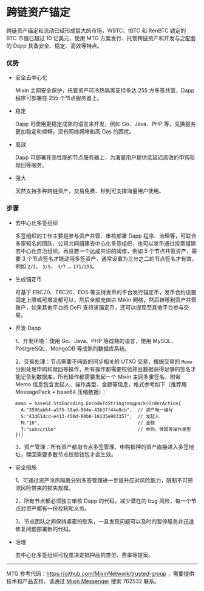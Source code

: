 # 跨链资产锚定

跨链资产锚定和流动已经形成巨大的市场，WBTC、tBTC 和 RenBTC 锁定的 BTC 市值已超过 10 亿美元，使用 MTG 方案发行、托管跨链资产和开发与之配套的 Dapp 具备安全、稳定、高效等特点。

### 优势

- 安全去中心化
  
  Mixin 主网安全保护，托管资产可冷热隔离支持多达 255 方多签共管，Dapp 程序可部署在 255 个节点服务器上。

- 稳定
  
  Dapp 可使用更稳定成熟的语言来开发，例如 Go、Java、PHP 等，兑换服务更加稳定和顺畅，没有网络拥堵和高 Gas 的困扰。

- 高效
  
  Dapp 可部署在高性能的节点服务器上，为海量用户提供低延迟高效的申购和赎回等服务。

- 强大

  天然支持多种跨链资产，交易免费、秒到可支撑海量用户使用。

### 步骤

- 去中心化多签组织

  多签组织的工作主要是参与资产共管、审核部署 Dapp 程序、治理等，可联合多家知名的团队、公司共同组建去中心化多签组织，也可以发币通过投票组建去中心化自治组织。再设置一个达成共识的阈值，例如 5 个节点共管资产，需要 3 个节点签名才能动用多签资产，通常设置为三分之二的节点签名才有效，例如 `2/3`、 `3/5`、 `4/7` ... `171/255`。

- 生成锚定币

  可基于 ERC20、TRC20、EOS 等支持发币的平台发行锚定币，发币合约设置固定上限或可增发都可以，然后全部充值进 Mixin 网络，然后转移到资产共管账户，如果其他平台的 DeFi 支持该锚定币，还可以提现至其他平台参与交易。

- 开发 Dapp

  1、开发环境：使用 Go、Java、PHP 等成熟的语言，使用 MySQL、PostgreSQL、MongoDB 等成熟的数据库系统。

  2、交易处理：节点需要不间断的同步相关的 UTXO 交易，根据交易的 `Memo` 分别处理申购和赎回等操作，所有操作都需要校验并且数据获得足够的签名才能记录到数据库。所有操作都需要发起一个 Mixin 主网多重签名，附带 Memo 信息包含发起人、操作类型、金额等信息，格式参考如下（推荐用 MessagePack + base64 压缩数据）：
  ```golang
  memo = base64.StdEncoding.EncodeToString(msgpack(OrderAction{
    A:"3596ab64-a575-39ad-964e-43b37f44e8cb",  // 资产唯一编号
    S:"43d61dcd-e413-450d-80b8-101d5e903357",  // 发起人
    M:"10",                                    // 金额
    T:"subscribe"                              // 申购、赎回等操作类型
  }))
  ```

  3、资产管理：所有资产都由节点多签管理，申购抵押的资产直接进入多签地址，赎回需要多数节点校验钱包才会生效。

- 安全措施

  1、可通过资产冷热隔离分别多签管理进一步提升应对风险能力，限制不可预测风险带来的损失规模。

  2、所有节点都必须独立审核 Dapp 的代码，减少潜在的 bug 风险，每一个节点对资产都有一份权利和义务。

  3、节点团队之间保持紧密的联系，一旦发现问题可以及时的暂停服务并迅速修复问题部署新的代码。

- 治理

  去中心化多签组织可投票决定抵押品的类型、费率等提案。

---
MTG 参考代码：https://github.com/MixinNetwork/trusted-group ，需要提供技术和产品支持，请通过 [Mixin Messenger](https://w3c.group/c/1609251387450619) 搜索 762532 联系。